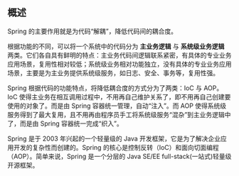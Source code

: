 ## 概述

Spring 的主要作用就是为代码“解耦”，降低代码间的耦合度。

根据功能的不同，可以将一个系统中的代码分为 **主业务逻辑** 与 **系统级业务逻辑** 两类。它们各自具有鲜明的特点：主业务代码间逻辑联系紧密，有具体的专业业务应用场景，复用性相对较低；系统级业务相对功能独立，没有具体的专业业务应用场景，主要是为主业务提供系统级服务，如日志、安全、事务等，复用性强。

Spring 根据代码的功能特点，将降低耦合度的方式分为了两类：IoC 与 AOP。IoC 使得主业务在相互调用过程中，不用再自己维护关系了，即不用再自己创建要使用的对象了。而是由 Spring 容器统一管理，自动“注入”。而 AOP 使得系统级服务得到了最大复用，且不用再由程序员手工将系统级服务“混杂”到主业务逻辑中了，而是由 Spring 容器统一完成“织入”。

Spring 是于 2003 年兴起的一个轻量级的 Java 开发框架，它是为了解决企业应用开发的复杂性而创建的。Spring 的核心是控制反转（IoC）和面向切面编程（AOP）。简单来说，Spring 是一个分层的 Java SE/EE full-stack(一站式)轻量级开源框架。